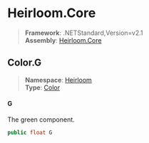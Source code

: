 # Heirloom.Core

> **Framework**: .NETStandard,Version=v2.1  
> **Assembly**: [Heirloom.Core][0]  

## Color.G

> **Namespace**: [Heirloom][0]  
> **Type**: [Color][1]  

#### G

The green component.

```cs
public float G
```

[0]: ../Heirloom.Core.md
[1]: Heirloom.Color.md
